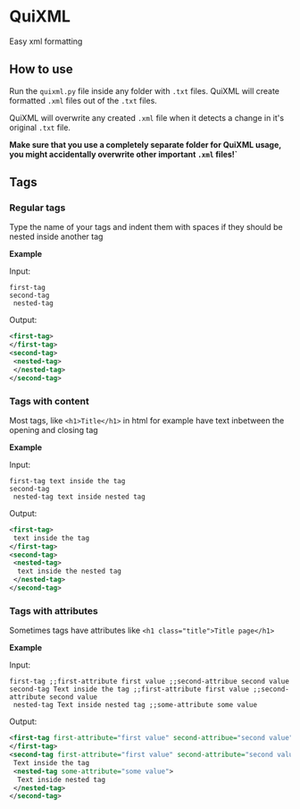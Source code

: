 # QuiXML
Easy xml formatting

## How to use
Run the `quixml.py` file inside any folder with `.txt` files. QuiXML will create formatted `.xml` files out of the `.txt` files.

QuiXML will overwrite any created `.xml` file when it detects a change in it's original `.txt` file.

**Make sure that you use a completely separate folder for QuiXML usage, you might accidentally overwrite other important `.xml` files!`**
## Tags
### Regular tags
Type the name of your tags and indent them with spaces if they should be nested inside another tag

**Example**

Input:
```
first-tag
second-tag
 nested-tag
```
Output:

```xml
<first-tag>
</first-tag>
<second-tag>
 <nested-tag>
 </nested-tag>
</second-tag>
```

### Tags with content
Most tags, like `<h1>Title</h1>` in html for example have text inbetween the opening and closing tag

**Example**

Input:
```
first-tag text inside the tag
second-tag
 nested-tag text inside nested tag
```
Output:

```xml
<first-tag>
 text inside the tag
</first-tag>
<second-tag>
 <nested-tag>
  text inside the nested tag
 </nested-tag>
</second-tag>
```

### Tags with attributes
Sometimes tags have attributes like `<h1 class="title">Title page</h1>`

**Example**

Input:
```
first-tag ;;first-attribute first value ;;second-attribue second value
second-tag Text inside the tag ;;first-attribute first value ;;second-attribute second value
 nested-tag Text inside nested tag ;;some-attribute some value
```
Output:

```xml
<first-tag first-attribute="first value" second-attribue="second value">
</first-tag>
<second-tag first-attribute="first value" second-attribute="second value">
 Text inside the tag
 <nested-tag some-attribute="some value">
  Text inside nested tag
 </nested-tag>
</second-tag>
```
